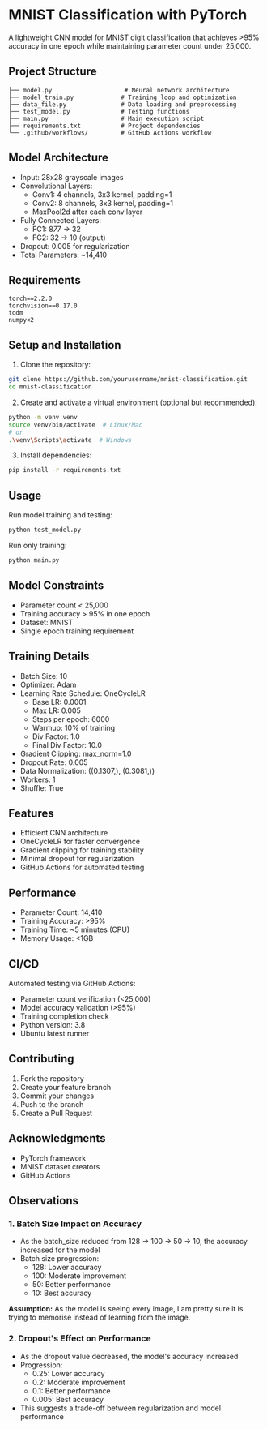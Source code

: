 # MNIST Classification with PyTorch

A lightweight CNN model for MNIST digit classification that achieves >95% accuracy in one epoch while maintaining parameter count under 25,000.

## Project Structure

```
├── model.py                    # Neural network architecture
├── model_train.py             # Training loop and optimization
├── data_file.py               # Data loading and preprocessing
├── test_model.py              # Testing functions
├── main.py                    # Main execution script
├── requirements.txt           # Project dependencies
└── .github/workflows/         # GitHub Actions workflow
```

## Model Architecture

- Input: 28x28 grayscale images
- Convolutional Layers:
  - Conv1: 4 channels, 3x3 kernel, padding=1
  - Conv2: 8 channels, 3x3 kernel, padding=1
  - MaxPool2d after each conv layer
- Fully Connected Layers:
  - FC1: 8*7*7 -> 32
  - FC2: 32 -> 10 (output)
- Dropout: 0.005 for regularization
- Total Parameters: ~14,410

## Requirements

```
torch==2.2.0
torchvision==0.17.0
tqdm
numpy<2
```

## Setup and Installation

1. Clone the repository:

```bash
git clone https://github.com/yourusername/mnist-classification.git
cd mnist-classification
```

2. Create and activate a virtual environment (optional but recommended):

```bash
python -m venv venv
source venv/bin/activate  # Linux/Mac
# or
.\venv\Scripts\activate  # Windows
```

3. Install dependencies:

```bash
pip install -r requirements.txt
```

## Usage

Run model training and testing:

```bash
python test_model.py
```

Run only training:

```bash
python main.py
```

## Model Constraints

- Parameter count < 25,000
- Training accuracy > 95% in one epoch
- Dataset: MNIST
- Single epoch training requirement

## Training Details

- Batch Size: 10
- Optimizer: Adam
- Learning Rate Schedule: OneCycleLR
  - Base LR: 0.0001
  - Max LR: 0.005
  - Steps per epoch: 6000
  - Warmup: 10% of training
  - Div Factor: 1.0
  - Final Div Factor: 10.0
- Gradient Clipping: max_norm=1.0
- Dropout Rate: 0.005
- Data Normalization: ((0.1307,), (0.3081,))
- Workers: 1
- Shuffle: True

## Features

- Efficient CNN architecture
- OneCycleLR for faster convergence
- Gradient clipping for training stability
- Minimal dropout for regularization
- GitHub Actions for automated testing

## Performance

- Parameter Count: 14,410
- Training Accuracy: >95%
- Training Time: ~5 minutes (CPU)
- Memory Usage: <1GB

## CI/CD

Automated testing via GitHub Actions:

- Parameter count verification (<25,000)
- Model accuracy validation (>95%)
- Training completion check
- Python version: 3.8
- Ubuntu latest runner

## Contributing

1. Fork the repository
2. Create your feature branch
3. Commit your changes
4. Push to the branch
5. Create a Pull Request

## Acknowledgments

- PyTorch framework
- MNIST dataset creators
- GitHub Actions

## Observations

### 1. Batch Size Impact on Accuracy
- As the batch_size reduced from 128 -> 100 -> 50 -> 10, the accuracy increased for the model
- Batch size progression:
  - 128: Lower accuracy
  - 100: Moderate improvement
  - 50: Better performance
  - 10: Best accuracy

**Assumption:** As the model is seeing every image, I am pretty sure it is trying to memorise instead of learning from the image.

### 2. Dropout's Effect on Performance
- As the dropout value decreased, the model's accuracy increased
- Progression:
  - 0.25: Lower accuracy
  - 0.2: Moderate improvement
  - 0.1: Better performance
  - 0.005: Best accuracy
- This suggests a trade-off between regularization and model performance
